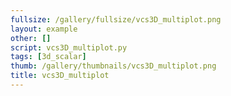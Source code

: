 ```yaml
---
fullsize: /gallery/fullsize/vcs3D_multiplot.png
layout: example
other: []
script: vcs3D_multiplot.py
tags: [3d_scalar]
thumb: /gallery/thumbnails/vcs3D_multiplot.png
title: vcs3D_multiplot
---
```

